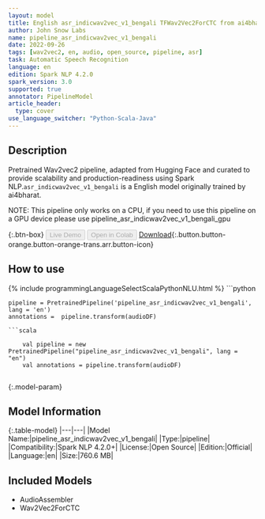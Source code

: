 ```yaml
---
layout: model
title: English asr_indicwav2vec_v1_bengali TFWav2Vec2ForCTC from ai4bharat
author: John Snow Labs
name: pipeline_asr_indicwav2vec_v1_bengali
date: 2022-09-26
tags: [wav2vec2, en, audio, open_source, pipeline, asr]
task: Automatic Speech Recognition
language: en
edition: Spark NLP 4.2.0
spark_version: 3.0
supported: true
annotator: PipelineModel
article_header:
  type: cover
use_language_switcher: "Python-Scala-Java"
---
```


## Description

Pretrained Wav2vec2  pipeline, adapted from Hugging Face and curated to provide scalability and production-readiness using Spark NLP.`asr_indicwav2vec_v1_bengali` is a English model originally trained by ai4bharat.

NOTE: This pipeline only works on a CPU, if you need to use this pipeline on a GPU device please use pipeline_asr_indicwav2vec_v1_bengali_gpu

{:.btn-box}
<button class="button button-orange" disabled>Live Demo</button>
<button class="button button-orange" disabled>Open in Colab</button>
[Download](https://s3.amazonaws.com/auxdata.johnsnowlabs.com/public/models/pipeline_asr_indicwav2vec_v1_bengali_en_4.2.0_3.0_1664207774104.zip){:.button.button-orange.button-orange-trans.arr.button-icon}

## How to use



<div class="tabs-box" markdown="1">
{% include programmingLanguageSelectScalaPythonNLU.html %}
```python

    pipeline = PretrainedPipeline('pipeline_asr_indicwav2vec_v1_bengali', lang = 'en')
    annotations =  pipeline.transform(audioDF)
    
```
```scala

    val pipeline = new PretrainedPipeline("pipeline_asr_indicwav2vec_v1_bengali", lang = "en")
    val annotations = pipeline.transform(audioDF)
    
```
</div>

{:.model-param}
## Model Information

{:.table-model}
|---|---|
|Model Name:|pipeline_asr_indicwav2vec_v1_bengali|
|Type:|pipeline|
|Compatibility:|Spark NLP 4.2.0+|
|License:|Open Source|
|Edition:|Official|
|Language:|en|
|Size:|760.6 MB|

## Included Models

- AudioAssembler
- Wav2Vec2ForCTC